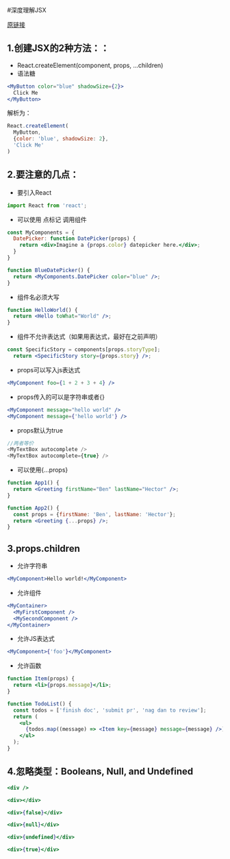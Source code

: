 #深度理解JSX

[原链接](https://facebook.github.io/react/docs/thinking-in-react.html)

## 1.创建JSX的2种方法：：
- React.createElement(component, props, ...children)
- 语法糖

```jsx
<MyButton color="blue" shadowSize={2}>
  Click Me
</MyButton>
```
解析为：
```jsx
React.createElement(
  MyButton,
  {color: 'blue', shadowSize: 2},
  'Click Me'
)
```

## 2.要注意的几点：
- 要引入React

```jsx
import React from 'react';
```

- 可以使用 点标记 调用组件

```jsx
const MyComponents = {
  DatePicker: function DatePicker(props) {
    return <div>Imagine a {props.color} datepicker here.</div>;
  }
}

function BlueDatePicker() {
  return <MyComponents.DatePicker color="blue" />;
}
```

- 组件名必须大写

```jsx
function HelloWorld() {
  return <Hello toWhat="World" />;
}
```

- 组件不允许表达式（如果用表达式，最好在之前声明）

```jsx
const SpecificStory = components[props.storyType];
  return <SpecificStory story={props.story} />;
```

- props可以写入js表达式

```jsx
<MyComponent foo={1 + 2 + 3 + 4} />
```

- props传入的可以是字符串或者{}

```jsx
<MyComponent message="hello world" />
<MyComponent message={'hello world'} />
```

- props默认为true

```js
//两者等价
<MyTextBox autocomplete />
<MyTextBox autocomplete={true} />
```

- 可以使用{...props}

```jsx
function App1() {
  return <Greeting firstName="Ben" lastName="Hector" />;
}

function App2() {
  const props = {firstName: 'Ben', lastName: 'Hector'};
  return <Greeting {...props} />;
}
```

## 3.props.children
- 允许字符串

```jsx
<MyComponent>Hello world!</MyComponent>
```

- 允许组件

```jsx
<MyContainer>
  <MyFirstComponent />
  <MySecondComponent />
</MyContainer>
```

- 允许JS表达式

```jsx
<MyComponent>{'foo'}</MyComponent>
```

- 允许函数

```jsx
function Item(props) {
  return <li>{props.message}</li>;
}

function TodoList() {
  const todos = ['finish doc', 'submit pr', 'nag dan to review'];
  return (
    <ul>
      {todos.map((message) => <Item key={message} message={message} />)}
    </ul>
  );
}
```

## 4.忽略类型：Booleans, Null, and Undefined

```jsx
<div />

<div></div>

<div>{false}</div>

<div>{null}</div>

<div>{undefined}</div>

<div>{true}</div>
```